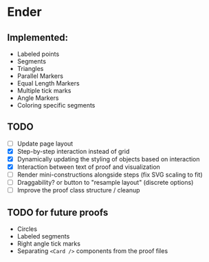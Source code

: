 # Ender

## Implemented:

- Labeled points
- Segments
- Triangles
- Parallel Markers
- Equal Length Markers
- Multiple tick marks
- Angle Markers
- Coloring specific segments

## TODO

- [ ] Update page layout
- [x] Step-by-step interaction instead of grid
- [x] Dynamically updating the styling of objects based on interaction
- [x] Interaction between text of proof and visualization
- [ ] Render mini-constructions alongside steps (fix SVG scaling to fit)
- [ ] Draggability? or button to "resample layout" (discrete options)
- [ ] Improve the proof class structure / cleanup

## TODO for future proofs

- Circles
- Labeled segments
- Right angle tick marks
- Separating `<Card />` components from the proof files

